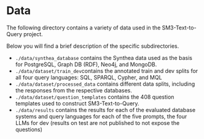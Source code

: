 # Data

The following directory contains a variety of data used in the SM3-Text-to-Query project. 

Below you will find a brief description of the specific subdirectories.


- `./data/synthea_database` contains the Synthea data used as the basis for PostgreSQL, Graph DB (RDF), Neo4j, and MongoDB.
- `./data/dataset/train_dev`contains the annotated
  train and dev splits for all four query languages: SQL, SPARQL, Cypher, and
  MQL
- `./data/dataset/processed_data` contains different data splits, including the responses from the respective databases.
- `./data/dataset/question_templates` contains the 408 question templates used to construct SM3-Text-to-Query.
- `./data/results` contains the results for each of the
  evaluated database systems and query languages for each of the five prompts,
the four LLMs for dev (results on test are not published to not expose the questions)
